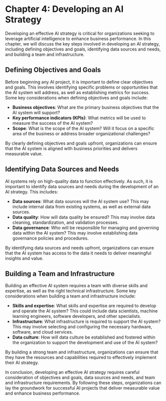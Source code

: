 Chapter 4: Developing an AI Strategy
====================================

Developing an effective AI strategy is critical for organizations seeking to leverage artificial intelligence to enhance business performance. In this chapter, we will discuss the key steps involved in developing an AI strategy, including defining objectives and goals, identifying data sources and needs, and building a team and infrastructure.

Defining Objectives and Goals
-----------------------------

Before beginning any AI project, it is important to define clear objectives and goals. This involves identifying specific problems or opportunities that the AI system will address, as well as establishing metrics for success. Some key considerations when defining objectives and goals include:

* **Business objectives**: What are the primary business objectives that the AI system will support?
* **Key performance indicators (KPIs)**: What metrics will be used to measure the success of the AI system?
* **Scope**: What is the scope of the AI system? Will it focus on a specific area of the business or address broader organizational challenges?

By clearly defining objectives and goals upfront, organizations can ensure that the AI system is aligned with business priorities and delivers measurable value.

Identifying Data Sources and Needs
----------------------------------

AI systems rely on high-quality data to function effectively. As such, it is important to identify data sources and needs during the development of an AI strategy. This includes:

* **Data sources**: What data sources will the AI system use? This may include internal data from existing systems, as well as external data sources.
* **Data quality**: How will data quality be ensured? This may involve data cleaning, standardization, and validation processes.
* **Data governance**: Who will be responsible for managing and governing data within the AI system? This may involve establishing data governance policies and procedures.

By identifying data sources and needs upfront, organizations can ensure that the AI system has access to the data it needs to deliver meaningful insights and value.

Building a Team and Infrastructure
----------------------------------

Building an effective AI system requires a team with diverse skills and expertise, as well as the right technical infrastructure. Some key considerations when building a team and infrastructure include:

* **Skills and expertise**: What skills and expertise are required to develop and operate the AI system? This could include data scientists, machine learning engineers, software developers, and other specialists.
* **Infrastructure**: What infrastructure is required to support the AI system? This may involve selecting and configuring the necessary hardware, software, and cloud services.
* **Data culture**: How will data culture be established and fostered within the organization to support the development and use of the AI system?

By building a strong team and infrastructure, organizations can ensure that they have the resources and capabilities required to effectively implement their AI strategy.

In conclusion, developing an effective AI strategy requires careful consideration of objectives and goals, data sources and needs, and team and infrastructure requirements. By following these steps, organizations can lay the groundwork for successful AI projects that deliver measurable value and enhance business performance.
